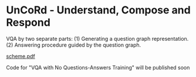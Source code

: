 # UnCoRd - Understand, Compose and Respond
VQA by two separate parts: (1) Generating a question graph representation. (2) Answering procedure guided by the question graph.

[scheme.pdf](https://github.com/benyv/uncord/files/4303454/scheme.pdf)

Code for "VQA with No Questions-Answers Training" will be published soon
